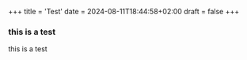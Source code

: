 +++
title = 'Test'
date = 2024-08-11T18:44:58+02:00
draft = false
+++
### this is a test 
this is a test